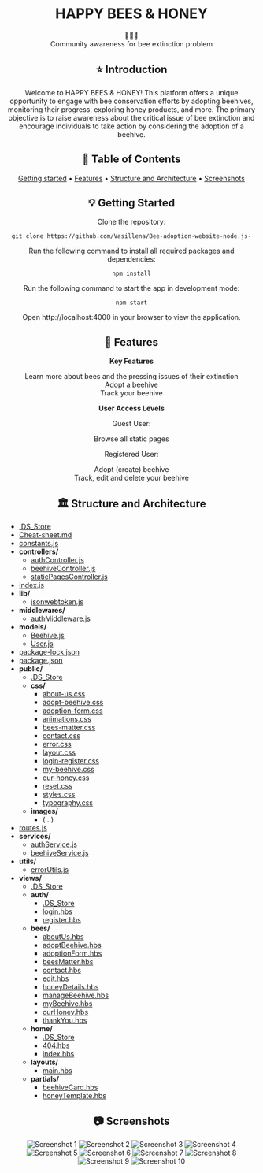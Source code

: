 <div align="center">
<h1 align="center">HAPPY BEES &amp; HONEY</h1>
  🐝🌻🐝
  <br/>
Community awareness for bee extinction problem

## ⭐️  Introduction

Welcome to HAPPY BEES & HONEY! This platform offers a unique opportunity to engage with bee conservation efforts by adopting beehives, monitoring their progress, exploring honey products, and more. The primary objective is to raise awareness about the critical issue of bee extinction and encourage individuals to take action by considering the adoption of a beehive.

## 📜 Table of Contents
[Getting started](#getting-started) •
[Features](#features) •
[Structure and Architecture](#structure-and-architecture) •
[Screenshots](#screenshots)

## 💡 Getting Started
Clone the repository:
```
git clone https://github.com/Vasillena/Bee-adoption-website-node.js-
```
Run the following command to install all required packages and dependencies:
```
npm install
```
Run the following command to start the app in development mode:
```
npm start
```
Open http://localhost:4000 in your browser to view the application.

## 🧸 Features

**Key Features**

Learn more about bees and the pressing issues of their extinction
<br/>
Adopt a beehive
<br/>
Track your beehive
<br/>


**User Access Levels**

Guest User:

Browse all static pages
<br/>

Registered User:

Adopt (create) beehive
<br/>
Track, edit and delete your beehive
<br/>


## 🏛️ Structure and Architecture
</div>

- [.DS_Store](./.DS_Store)
- [Cheat-sheet.md](./Cheat-sheet.md)
- [constants.js](./constants.js)
- **controllers/**
  - [authController.js](./controllers/authController.js)
  - [beehiveController.js](./controllers/beehiveController.js)
  - [staticPagesController.js](./controllers/staticPagesController.js)
- [index.js](./index.js)
- **lib/**
  - [jsonwebtoken.js](./lib/jsonwebtoken.js)
- **middlewares/**
  - [authMiddleware.js](./middlewares/authMiddleware.js)
- **models/**
  - [Beehive.js](./models/Beehive.js)
  - [User.js](./models/User.js)
- [package-lock.json](./package-lock.json)
- [package.json](./package.json)
- **public/**
  - [.DS_Store](./public/.DS_Store)
  - **css/**
    - [about-us.css](./public/css/about-us.css)
    - [adopt-beehive.css](./public/css/adopt-beehive.css)
    - [adoption-form.css](./public/css/adoption-form.css)
    - [animations.css](./public/css/animations.css)
    - [bees-matter.css](./public/css/bees-matter.css)
    - [contact.css](./public/css/contact.css)
    - [error.css](./public/css/error.css)
    - [layout.css](./public/css/layout.css)
    - [login-register.css](./public/css/login-register.css)
    - [my-beehive.css](./public/css/my-beehive.css)
    - [our-honey.css](./public/css/our-honey.css)
    - [reset.css](./public/css/reset.css)
    - [styles.css](./public/css/styles.css)
    - [typography.css](./public/css/typography.css)
  - **images/**
    - (...)
- [routes.js](./routes.js)
- **services/**
  - [authService.js](./services/authService.js)
  - [beehiveService.js](./services/beehiveService.js)
- **utils/**
  - [errorUtils.js](./utils/errorUtils.js)
- **views/**
  - [.DS_Store](./views/.DS_Store)
  - **auth/**
    - [.DS_Store](./views/auth/.DS_Store)
    - [login.hbs](./views/auth/login.hbs)
    - [register.hbs](./views/auth/register.hbs)
  - **bees/**
    - [aboutUs.hbs](./views/bees/aboutUs.hbs)
    - [adoptBeehive.hbs](./views/bees/adoptBeehive.hbs)
    - [adoptionForm.hbs](./views/bees/adoptionForm.hbs)
    - [beesMatter.hbs](./views/bees/beesMatter.hbs)
    - [contact.hbs](./views/bees/contact.hbs)
    - [edit.hbs](./views/bees/edit.hbs)
    - [honeyDetails.hbs](./views/bees/honeyDetails.hbs)
    - [manageBeehive.hbs](./views/bees/manageBeehive.hbs)
    - [myBeehive.hbs](./views/bees/myBeehive.hbs)
    - [ourHoney.hbs](./views/bees/ourHoney.hbs)
    - [thankYou.hbs](./views/bees/thankYou.hbs)
  - **home/**
    - [.DS_Store](./views/home/.DS_Store)
    - [404.hbs](./views/home/404.hbs)
    - [index.hbs](./views/home/index.hbs)
  - **layouts/**
    - [main.hbs](./views/layouts/main.hbs)
  - **partials/**
    - [beehiveCard.hbs](./views/partials/beehiveCard.hbs)
    - [honeyTemplate.hbs](./views/partials/honeyTemplate.hbs)


<div align="center">
  
## 📷 Screenshots

![Screenshot 1](https://github.com/Vasillena/Bee-adoption-website/assets/114015792/0171af0b-0ca6-478d-ab56-08ba7fb7e00d)
![Screenshot 2](https://github.com/Vasillena/Bee-adoption-website/assets/114015792/25fa28ea-09c5-4b53-bd89-9c465020e19f)
![Screenshot 3](https://github.com/Vasillena/Bee-adoption-website/assets/114015792/be1ad867-6666-4cfc-b07a-884f59b7428d)
![Screenshot 4](https://github.com/Vasillena/Bee-adoption-website-node.js-/assets/114015792/26cd7e0e-2fb3-4c2c-bc77-d8a966f2717f)
![Screenshot 5](https://github.com/Vasillena/Bee-adoption-website/assets/114015792/4d82edef-0c98-40b7-b6e6-88e07261ebab)
![Screenshot 6](https://github.com/Vasillena/Bee-adoption-website/assets/114015792/17d1f845-3da9-4a05-9c27-9bf13b20a49e)
![Screenshot 7](https://github.com/Vasillena/Bee-adoption-website/assets/114015792/a9ea066d-011b-4805-9ec1-33daafa5e49d)
![Screenshot 8](https://github.com/Vasillena/Bee-adoption-website/assets/114015792/01a0b00f-8a48-4f95-bf02-90e357760e32)
![Screenshot 9](https://github.com/Vasillena/Bee-adoption-website/assets/114015792/2fc59441-c5f5-453b-ab5f-8bddb39215db)
![Screenshot 10](https://github.com/Vasillena/Bee-adoption-website-node.js-/assets/114015792/c3885ba7-4e26-4212-8e80-c04c50abe927)
